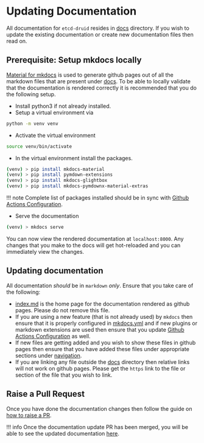 # Updating Documentation

All documentation for `etcd-druid` resides in [docs](https://github.com/gardener/etcd-druid/tree/master/docs) directory. If you wish to update the existing documentation or create new documentation files then read on.

## Prerequisite: Setup mkdocs locally
[Material for mkdocs](https://squidfunk.github.io/mkdocs-material/) is used to generate github pages out of all the markdown files that are present under [docs](https://github.com/gardener/etcd-druid/tree/master/docs). To be able to locally validate that the documentation is rendered correctly it is recommended that you do the following setup.

* Install python3 if not already installed.
* Setup a virtual environment via 
```bash
python -m venv venv
```
* Activate the virtual environment 
```bash
source venv/bin/activate
```
* In the virtual environment install the packages.
```bash
(venv) > pip install mkdocs-material
(venv) > pip install pymdown-extensions
(venv) > pip install mkdocs-glightbox
(venv) > pip install mkdocs-pymdownx-material-extras
```
!!! note
    Complete list of packages installed should be in sync with [Github Actions Configuration](https://github.com/gardener/etcd-druid/blob/master/.github/workflows/publish-docs.yml#L23-L27).
* Serve the documentation
```bash
(venv) > mkdocs serve
```
You can now view the rendered documentation at `localhost:8000`. Any changes that you make to the docs will get hot-reloaded and you can immediately view the changes.

## Updating documentation

All documentation _should_ be in `markdown` _only_. Ensure that you take care of the following:

* [index.md](https://github.com/gardener/etcd-druid/blob/master/docs/index.md) is the home page for the documentation rendered as github pages. Please do not remove this file.
* If you are using a new feature (that is not already used) by `mkdocs` then ensure that it is properly configured in [mkdocs.yml](https://github.com/gardener/etcd-druid/blob/master/mkdocs.yml) and if new plugins or markdown extensions are used then ensure that you update [Github Actions Configuration](https://github.com/gardener/etcd-druid/blob/master/.github/workflows/publish-docs.yml#L23-L27) as well.
* If new files are getting added and you wish to show these files in github pages then ensure that you have added these files under appropriate sections under [navigation](https://github.com/gardener/etcd-druid/blob/master/mkdocs.yml#L70).
* If you are linking any file outside the [docs](https://github.com/gardener/etcd-druid/tree/master/docs) directory then relative links will not work on github pages. Please get the `https` link to the file or section of the file that you wish to link.

## Raise a Pull Request

Once you have done the documentation changes then follow the guide on [how to raise a PR](raising-a-pr.md).

!!! info
    Once the documentation update PR has been merged, you will be able to see the updated documentation [here](https://gardener.github.io/etcd-druid/).


